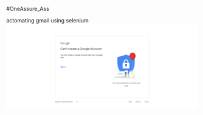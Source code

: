 #OneAssure_Ass

actomating gmail using selenium 
![Can't Create Account](https://github.com/rajat241997/OneAssure_Assignment/blob/main/Screenshot/Can't_Create_Account.jpg)